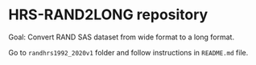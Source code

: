# HRS-RAND2LONG repository

Goal: Convert RAND SAS dataset from wide format to a long format.

Go to `randhrs1992_2020v1` folder and follow instructions in `README.md` file.



